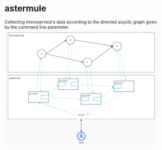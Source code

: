 # astermule
Collecting microservice's data according to the directed acyclic graph given by the command line parameter.
![astermult](docs/img/astermule.jpg)